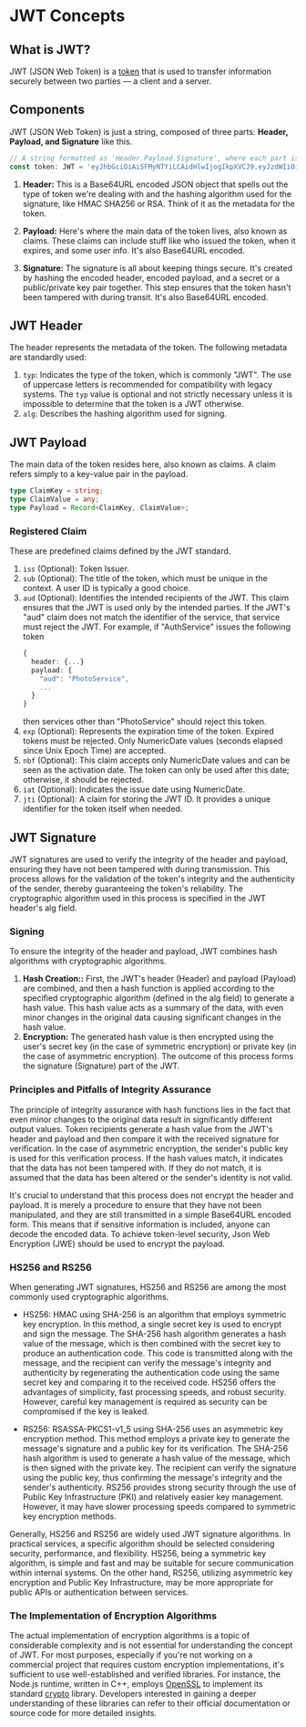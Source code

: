 # JWT Concepts
## What is JWT?
JWT (JSON Web Token) is a [token](https://en.wikipedia.org/wiki/Security_token) that is used to transfer information securely between two parties — a client and a server.

## Components
JWT (JSON Web Token) is just a string, composed of three parts: **Header, Payload, and Signature** like this.
```ts
// A string formatted as 'Header.Payload.Signature', where each part is Base64URL encoded.
const token: JWT = 'eyJhbGciOiAiSFMyNTYiLCAidHlwIjogIkpXVCJ9.eyJzdWIiOiAiMTIzNDU2Nzg5MCIsICJuYW1lIjogIkpvaG4gRG9lIiwgImFkbWluIjogdHJ1ZSwgImlhdCI6IDE1MTYyMzkwMjJ9.RC9yxknKI8hKAwmBsdSke2jRc8FQdG_jDl4eRmUQEGU';
```

1. **Header:** This is a Base64URL encoded JSON object that spells out the type of token we're dealing with and the hashing algorithm used for the signature, like HMAC SHA256 or RSA. Think of it as the metadata for the token.

2. **Payload:** Here's where the main data of the token lives, also known as claims. These claims can include stuff like who issued the token, when it expires, and some user info. It's also Base64URL encoded.

3. **Signature:** The signature is all about keeping things secure. It's created by hashing the encoded header, encoded payload, and a secret or a public/private key pair together. This step ensures that the token hasn't been tampered with during transit. It's also Base64URL encoded.
   
## JWT Header
The header represents the metadata of the token. The following metadata are standardly used:
1. `typ`: Indicates the type of the token, which is commonly "JWT". The use of uppercase letters is recommended for compatibility with legacy systems. The `typ` value is optional and not strictly necessary unless it is impossible to determine that the token is a JWT otherwise.
2. `alg`: Describes the hashing algorithm used for signing.

## JWT Payload
The main data of the token resides here, also known as claims. A claim refers simply to a key-value pair in the payload.
```ts
type ClaimKey = string;
type ClaimValue = any;
type Payload = Record<ClaimKey, ClaimValue>;
```
### Registered Claim
These are predefined claims defined by the JWT standard.
1. `iss` (Optional): Token Issuer.
2. `sub` (Optional): The title of the token, which must be unique in the context. A user ID is typically a good choice.
3. `aud` (Optional): Identifies the intended recipients of the JWT. This claim ensures that the JWT is used only by the intended parties. If the JWT's "aud" claim does not match the identifier of the service, that service must reject the JWT. For example, if "AuthService" issues the following token
    ```ts
    {
      header: {...}
      payload: {
        "aud": "PhotoService",
        ...
      }
    }    
    ```
    then services other than "PhotoService" should reject this token.
4. `exp` (Optional): Represents the expiration time of the token. Expired tokens must be rejected. Only NumericDate values (seconds elapsed since Unix Epoch Time) are accepted.
5. `nbf` (Optional): This claim accepts only NumericDate values and can be seen as the activation date. The token can only be used after this date; otherwise, it should be rejected.
6. `iat` (Optional): Indicates the issue date using NumericDate.
7. `jti` (Optional): A claim for storing the JWT ID. It provides a unique identifier for the token itself when needed.



## JWT Signature
JWT signatures are used to verify the integrity of the header and payload, ensuring they have not been tampered with during transmission. This process allows for the validation of the token's integrity and the authenticity of the sender, thereby guaranteeing the token's reliability. The cryptographic algorithm used in this process is specified in the JWT header's alg field.

### Signing
To ensure the integrity of the header and payload, JWT combines hash algorithms with cryptographic algorithms.

1. **Hash Creation::** First, the JWT's header (Header) and payload (Payload) are combined, and then a hash function is applied according to the specified cryptographic algorithm (defined in the alg field) to generate a hash value. This hash value acts as a summary of the data, with even minor changes in the original data causing significant changes in the hash value.
2. **Encryption:**  The generated hash value is then encrypted using the user's secret key (in the case of symmetric encryption) or private key (in the case of asymmetric encryption). The outcome of this process forms the signature (Signature) part of the JWT.

### Principles and Pitfalls of Integrity Assurance
The principle of integrity assurance with hash functions lies in the fact that even minor changes to the original data result in significantly different output values. Token recipients generate a hash value from the JWT's header and payload and then compare it with the received signature for verification. In the case of asymmetric encryption, the sender's public key is used for this verification process. If the hash values match, it indicates that the data has not been tampered with. If they do not match, it is assumed that the data has been altered or the sender's identity is not valid.

It's crucial to understand that this process does not encrypt the header and payload. It is merely a procedure to ensure that they have not been manipulated, and they are still transmitted in a simple Base64URL encoded form. This means that if sensitive information is included, anyone can decode the encoded data. To achieve token-level security, Json Web Encryption (JWE) should be used to encrypt the payload.

### HS256 and RS256
When generating JWT signatures, HS256 and RS256 are among the most commonly used cryptographic algorithms.

- HS256: HMAC using SHA-256 is an algorithm that employs symmetric key encryption. In this method, a single secret key is used to encrypt and sign the message. The SHA-256 hash algorithm generates a hash value of the message, which is then combined with the secret key to produce an authentication code. This code is transmitted along with the message, and the recipient can verify the message's integrity and authenticity by regenerating the authentication code using the same secret key and comparing it to the received code. HS256 offers the advantages of simplicity, fast processing speeds, and robust security. However, careful key management is required as security can be compromised if the key is leaked.

- RS256: RSASSA-PKCS1-v1_5 using SHA-256 uses an asymmetric key encryption method. This method employs a private key to generate the message's signature and a public key for its verification. The SHA-256 hash algorithm is used to generate a hash value of the message, which is then signed with the private key. The recipient can verify the signature using the public key, thus confirming the message's integrity and the sender's authenticity. RS256 provides strong security through the use of Public Key Infrastructure (PKI) and relatively easier key management. However, it may have slower processing speeds compared to symmetric key encryption methods.

Generally, HS256 and RS256 are widely used JWT signature algorithms. In practical services, a specific algorithm should be selected considering security, performance, and flexibility. HS256, being a symmetric key algorithm, is simple and fast and may be suitable for secure communication within internal systems. On the other hand, RS256, utilizing asymmetric key encryption and Public Key Infrastructure, may be more appropriate for public APIs or authentication between services.

### The Implementation of Encryption Algorithms
The actual implementation of encryption algorithms is a topic of considerable complexity and is not essential for understanding the concept of JWT. For most purposes, especially if you're not working on a commercial project that requires custom encryption implementations, it's sufficient to use well-established and verified libraries. For instance, the Node.js runtime, written in C++, employs [OpenSSL](https://www.openssl.org/) to implement its standard [crypto](https://nodejs.org/api/crypto.html) library. Developers interested in gaining a deeper understanding of these libraries can refer to their official documentation or source code for more detailed insights.